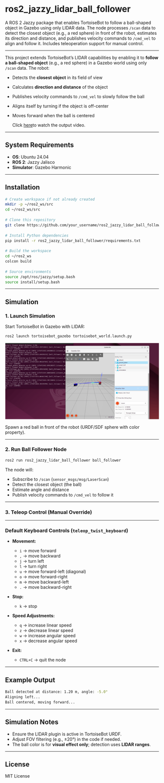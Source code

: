 # ros2_jazzy_lidar_ball_follower

A ROS 2 Jazzy package that enables TortoiseBot to follow a ball-shaped object in Gazebo using only LIDAR data. The node processes `/scan` data to detect the closest object (e.g., a red sphere) in front of the robot, estimates its direction and distance, and publishes velocity commands to `/cmd_vel` to align and follow it. Includes teleoperation support for manual control.

---

This project extends TortoiseBot’s LIDAR capabilities by enabling it to **follow a ball-shaped object** (e.g., a red sphere) in a Gazebo world using only `/scan` data. The robot:  

- Detects the **closest object** in its field of view  
- Calculates **direction and distance** of the object  
- Publishes velocity commands to `/cmd_vel` to slowly follow the ball  
- Aligns itself by turning if the object is off-center  
- Moves forward when the ball is centered
  
  Click [here](https://youtu.be/KUTT6o2aveo)to watch the output video.
  
---

## System Requirements
- **OS**: Ubuntu 24.04  
- **ROS 2**: Jazzy Jalisco  
- **Simulator**: Gazebo Harmonic  

---

## Installation

```bash
# Create workspace if not already created
mkdir -p ~/ros2_ws/src
cd ~/ros2_ws/src

# Clone this repository
git clone https://github.com/your_username/ros2_jazzy_lidar_ball_follower.git

# Install Python dependencies
pip install -r ros2_jazzy_lidar_ball_follower/requirements.txt

# Build the workspace
cd ~/ros2_ws
colcon build

# Source environments
source /opt/ros/jazzy/setup.bash
source install/setup.bash
````

---

## Simulation

### 1. Launch Simulation

Start TortoiseBot in Gazebo with LIDAR:

```bash
ros2 launch tortoisebot_gazebo tortoisebot_world.launch.py
```
![](https://github.com/Sivapriya083/ros2_jazzy_lidar_ball_follower/blob/main/ball_follower.png?raw=true)



Spawn a red ball in front of the robot (URDF/SDF sphere with color property).

---

### 2. Run Ball Follower Node

```bash
ros2 run ros2_jazzy_lidar_ball_follower ball_follower
```

The node will:

* Subscribe to `/scan` (`sensor_msgs/msg/LaserScan`)
* Detect the closest object (the ball)
* Estimate angle and distance
* Publish velocity commands to `/cmd_vel` to follow it

---

### 3. Teleop Control (Manual Override)
---

### **Default Keyboard Controls (`teleop_twist_keyboard`)**

* **Movement:**

  * `i` → move forward
  * `,` → move backward
  * `j` → turn left
  * `l` → turn right
  * `u` → move forward-left (diagonal)
  * `o` → move forward-right
  * `m` → move backward-left
  * `.` → move backward-right

* **Stop:**

  * `k` → stop

* **Speed Adjustments:**

  * `q` → increase linear speed
  * `z` → decrease linear speed
  * `w` → increase angular speed
  * `x` → decrease angular speed

* **Exit:**

  * `CTRL+C` → quit the node


---

## Example Output

```bash
Ball detected at distance: 1.20 m, angle: -5.0°
Aligning left...
Ball centered, moving forward...
```

---

## Simulation Notes

* Ensure the LIDAR plugin is active in TortoiseBot URDF.
* Adjust FOV filtering (e.g., ±20°) in the code if needed.
* The ball color is for **visual effect only**; detection uses **LIDAR ranges**.

---

## License

MIT License

